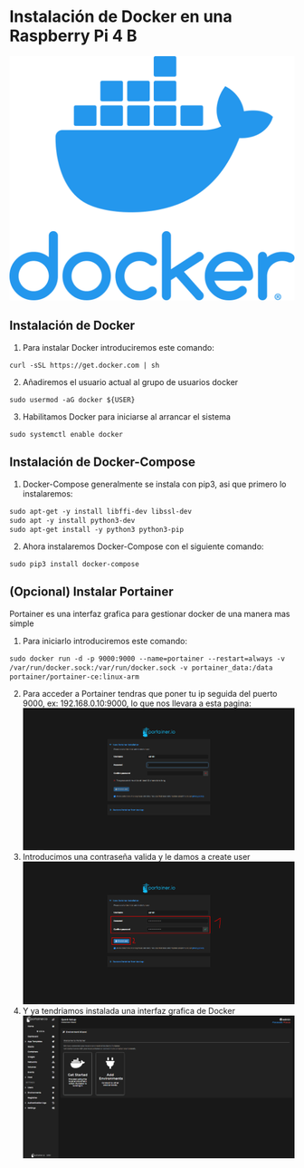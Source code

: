 # Instalación de Docker en una Raspberry Pi 4 B
![Imagen GIT](imagenes/vertical-logo-monochromatic.jpg)
## Instalación de Docker

1. Para instalar Docker introduciremos este comando:
~~~
curl -sSL https://get.docker.com | sh
~~~
2. Añadiremos el usuario actual al grupo de usuarios docker
~~~
sudo usermod -aG docker ${USER}
~~~
3. Habilitamos Docker para iniciarse al arrancar el sistema
~~~
sudo systemctl enable docker
~~~

## Instalación de Docker-Compose

1. Docker-Compose generalmente se instala con pip3, asi que primero lo instalaremos:
~~~
sudo apt-get -y install libffi-dev libssl-dev
sudo apt -y install python3-dev
sudo apt-get install -y python3 python3-pip
~~~
2. Ahora instalaremos Docker-Compose con el siguiente comando:
~~~
sudo pip3 install docker-compose
~~~
## (Opcional) Instalar Portainer

Portainer es una interfaz grafica para gestionar docker de una manera mas simple

1. Para iniciarlo introduciremos este comando:
~~~
sudo docker run -d -p 9000:9000 --name=portainer --restart=always -v /var/run/docker.sock:/var/run/docker.sock -v portainer_data:/data portainer/portainer-ce:linux-arm
~~~
2. Para acceder a Portainer tendras que poner tu ip seguida del puerto 9000, ex: 192.168.0.10:9000, lo que nos llevara a esta pagina:
![Imagen GIT](imagenes/port1.png)
3. Introducimos una contraseña valida y le damos a create user
![Imagen GIT](imagenes/port2.png)
4. Y ya tendriamos instalada una interfaz grafica de Docker
![Imagen GIT](imagenes/port3.png)
